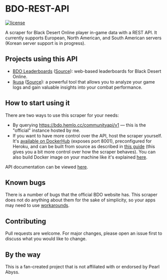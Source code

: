 # BDO-REST-API
[![license](https://img.shields.io/github/license/man90es/BDO-REST-API)](https://github.com/man90es/BDO-REST-API/blob/master/LICENSE)

A scraper for Black Desert Online player in-game data with a REST API. It currently supports European, North American, and South American servers (Korean server support is in progress).

## Projects using this API
- [BDO Leaderboards](https://bdo.hemlo.cc/leaderboards) ([Source](https://github.com/man90es/BDO-Leaderboards)): web-based leaderboards for Black Desert Online.
- [Ikusa](https://ikusa.site) ([Source](https://github.com/sch-28/ikusa_api)): a powerful tool that allows you to analyze your game logs and gain valuable insights into your combat performance.

## How to start using it
There are two ways to use this scraper for your needs:
* By querying https://bdo.hemlo.cc/communityapi/v1 — this is the "official" instance hosted by me.
* If you want to have more control over the API, host the scraper yourself. It's [available on DockerHub](https://hub.docker.com/r/man90/bdo-rest-api) (exposes port 8001), preconfigured for Heroku, and can be built from source as described in [this guide](docs/buildingFromSource.md) (this gives you a bit more control over how the scraper behaves). You can also build Docker image on your machine like it's explained [here](docs/buildingDocker.md).

API documentation can be viewed [here](https://man90es.github.io/BDO-REST-API/).

## Known bugs
There is a number of bugs that the official BDO website has. This scraper does not do anything about them for the sake of simplicity, so your apps may need to use [workarounds](docs/brokenStuff.md).

## Contributing
Pull requests are welcome. For major changes, please open an issue first to discuss what you would like to change.

## By the way
This is a fan-created project that is not affiliated with or endorsed by Pearl Abyss.

